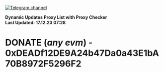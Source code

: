 [![Telegram channel](https://img.shields.io/endpoint?url=https://runkit.io/damiankrawczyk/telegram-badge/branches/master?url=https://t.me/n4z4v0d)](https://t.me/n4z4v0d) 

**Dynamic Updates Proxy List with Proxy Checker**  
**Last Updated: 17.12.23 07:28**

# DONATE (_any evm_) - 0xDEADf12DE9A24b47Da0a43E1bA70B8972F5296F2
